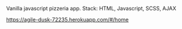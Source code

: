 Vanilla javascript pizzeria app.
Stack: HTML, Javascript, SCSS, AJAX

https://agile-dusk-72235.herokuapp.com/#/home
